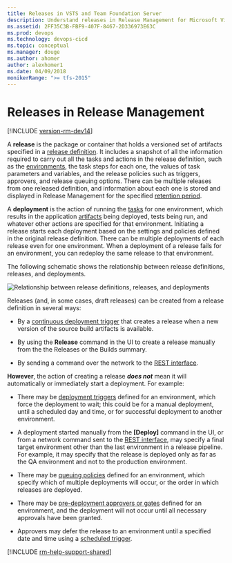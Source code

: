 ```yaml
---
title: Releases in VSTS and Team Foundation Server
description: Understand releases in Release Management for Microsoft Visual Studio Team Services (VSTS) and Microsoft Team Foundation Server (TFS)
ms.assetid: 2FF35C3B-FBF9-407F-8467-2D336973E63C
ms.prod: devops
ms.technology: devops-cicd
ms.topic: conceptual
ms.manager: douge
ms.author: ahomer
author: alexhomer1
ms.date: 04/09/2018
monikerRange: ">= tfs-2015"
---
```


# Releases in Release Management

[!INCLUDE [version-rm-dev14](../../_shared/version-rm-dev14.md)]

A **release** is the package or container that holds a versioned set of artifacts
specified in a [release definition](../definitions/release/index.md).
It includes a snapshot of all the information required to carry out all the tasks
and actions in the release definition, such as the
[environments](../definitions/release/environments.md),
the task steps for each one, the values of task parameters
and variables, and the release policies such as triggers, approvers, and release
queuing options. There can be multiple releases from one released definition, and information
about each one is stored and displayed in Release Management for the specified
[retention period](../policies/retention.md#release).  

A **deployment** is the action of running the [tasks](../process/tasks.md)
for one environment, which results in the application
[artifacts](../definitions/release/artifacts.md)
being deployed, tests being run, and whatever other
actions are specified for that environment. Initiating a release
starts each deployment based on the settings and policies defined in the original
release definition. There can be multiple deployments of each release even for one environment.
When a deployment of a release fails for an environment, you can redeploy the same release
to that environment.

The following schematic shows the relationship between release definitions, releases, and deployments.

![Relationship between release definitions, releases, and deployments](_img/release-deploy.png)

Releases (and, in some cases, draft releases) can be created from a release definition in several ways:

* By a [continuous deployment trigger](../definitions/release/triggers.md)
  that creates a release when a new version of the source build artifacts is available.

* By using the **Release** command in the UI to create a release manually from the
  the Releases or the Builds summary.

* By sending a command over the network to the [REST interface](../../../integrate/index.md).

**However**, the action of creating a release **_does not_** mean it will automatically
or immediately start a deployment. For example:

* There may be [deployment triggers](../definitions/release/triggers.md)
  defined for an environment, which force the deployment to wait; this could be for a manual
  deployment, until a scheduled day
  and time, or for successful deployment to another environment.

* A deployment started manually from the **[Deploy]** command in the UI,
  or from a network command sent to the [REST interface](../../../integrate/index.md), may
  specify a final target environment other than the last environment in a release pipeline.
  For example, it may specify that the release is deployed only as far as the QA environment
  and not to the production environment.   

* There may be [queuing policies](../definitions/release/environments.md#queuing-policies)
  defined for an environment, which specify which of multiple deployments will occur,
  or the order in which releases are deployed.

* There may be [pre-deployment approvers or gates](../definitions/release/approvals/index.md)
  defined for an environment, and the deployment will not occur until all
  necessary approvals have been granted.

* Approvers may defer the release to an environment until a specified date and time using a
  [scheduled trigger](../definitions/release/triggers.md#env-triggers).

[!INCLUDE [rm-help-support-shared](../../_shared/rm-help-support-shared.md)]
